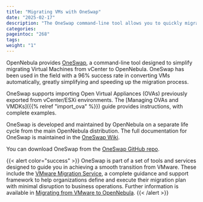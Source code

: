 ```yaml
---
title: "Migrating VMs with OneSwap"
date: "2025-02-17"
description: "The OneSwap command-line tool allows you to quickly migrate Virtual Machines and appliances from VMware."
categories:
pageintoc: "268"
tags:
weight: "1"
---
```


<a id="oneswap"></a>

<!--# OneSwap -->

OpenNebula provides [OneSwap](https://github.com/OpenNebula/one-swap), a command-line tool designed to simplify migrating Virtual Machines from vCenter to OpenNebula. OneSwap has been used in the field with a 96% success rate in converting VMs automatically, greatly simplifying and speeding up the migration process.

OneSwap supports importing Open Virtual Appliances (OVAs) previously exported from vCenter/ESXi environments. The [Managing OVAs and VMDKs]({{% relref "import_ova" %}}) guide provides instructions, with complete examples.

OneSwap is developed and maintained by OpenNebula on a separate life cycle from the main OpenNebula distribution. The full documentation for OneSwap is maintained in the [OneSwap Wiki](https://github.com/OpenNebula/one-swap/wiki).

You can download OneSwap from the [OneSwap GitHub repo](https://github.com/OpenNebula/one-swap).

{{< alert color="success" >}}
OneSwap is part of a set of tools and services designed to guide you in achieving a smooth transition from VMware. These include the [VMware Migration Service](https://support.opennebula.pro/hc/en-us/articles/18919424033053-VMware-Migration-Service), a complete guidance and support framework to help organizations define and execute their migration plan with minimal disruption to business operations. Further information is available in [Migrating from VMware to OpenNebula](https://support.opennebula.pro/hc/en-us/articles/17225311830429-White-Paper-Migrating-from-VMware-to-OpenNebula).
{{< /alert >}}
